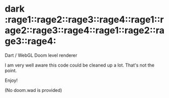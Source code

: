 dark :rage1::rage2::rage3::rage4::rage1::rage2::rage3::rage4::rage1::rage2::rage3::rage4:
====

Dart / WebGL Doom level renderer

I am very well aware this code could be cleaned up a lot. That's not the point.

Enjoy!


(No doom.wad is provided)

